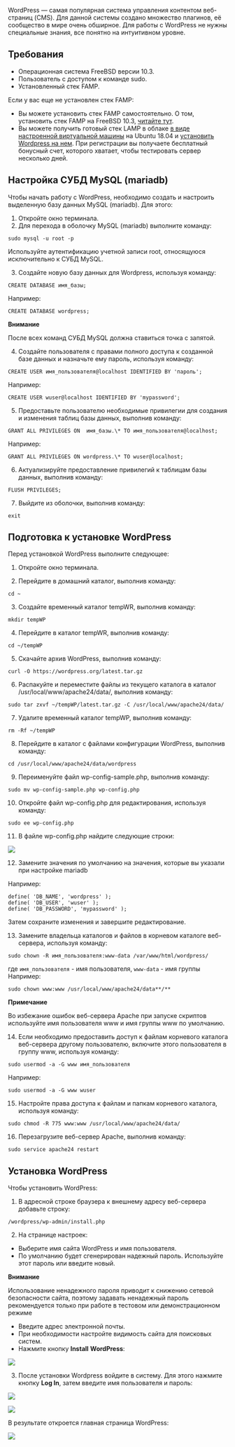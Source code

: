 WordPress — самая популярная система управления контентом веб-страниц (CMS). Для данной системы создано множество плагинов, её сообщество в мире очень обширное. Для работы с WordPress не нужны специальные знания, все понятно на интуитивном уровне.

## Требования

- Операционная система FreeBSD версии 10.3.
- Пользователь с доступом к команде sudo.
- Установленный стек FAMP.

Если у вас еще не установлен стек FAMP:

- Вы можете установить стек FAMP самостоятельно. О том, установить стек FAMP на FreeBSD 10.3, [читайте тут](https://mcs.mail.ru/help/famp-on-linux/famp-freebsd-10).
- Вы можете получить готовый стек LAMP в облаке [в виде настроенной виртуальной машины](https://mcs.mail.ru/app/services/marketplace/) на Ubuntu 18.04 и [установить Wordpress на нем](https://mcs.mail.ru/help/wordpress-on-linux/wordpress-ubuntu-18). При регистрации вы получаете бесплатный бонусный счет, которого хватает, чтобы тестировать сервер несколько дней.

## Настройка СУБД MySQL (mariadb)

Чтобы начать работу с WordPress, необходимо создать и настроить выделенную базу данных MySQL (mariadb). Для этого:

1.  Откройте окно терминала.
2.  Для перехода в оболочку MySQL (mariadb) выполните команду:

```
sudo mysql -u root -p
```

Используйте аутентификацию учетной записи root, относящуюся исключительно к СУБД MySQL.

3.  Создайте новую базу данных для Wordpress, используя команду:

```
CREATE DATABASE имя_базы;
```

Например:

```
CREATE DATABASE wordpress;
```

<warn>

**Внимание**

После всех команд СУБД MySQL должна ставиться точка с запятой.

</warn>

4.  Создайте пользователя с правами полного доступа к созданной базе данных и назначьте ему пароль, используя команду:

```
CREATE USER имя_пользователя@localhost IDENTIFIED BY 'пароль';
```

Например:

```
CREATE USER wuser@localhost IDENTIFIED BY 'mypassword';
```

5.  Предоставьте пользователю необходимые привилегии для создания и изменения таблиц базы данных, выполнив команду:

```
GRANT ALL PRIVILEGES ON  имя_базы.\* TO имя_пользователя@localhost;
```

Например:

```
GRANT ALL PRIVILEGES ON wordpress.\* TO wuser@localhost;
```

6.  Актуализируйте предоставление привилегий к таблицам базы данных, выполнив команду:

```
FLUSH PRIVILEGES;
```

7.  Выйдите из оболочки, выполнив команду:

```
exit
```

## Подготовка к установке WordPress

Перед установкой WordPress выполните следующее:

1.  Откройте окно терминала.

2.  Перейдите в домашний каталог, выполнив команду:

```
cd ~
```

3.  Создайте временный каталог tempWR, выполнив команду:

```
mkdir tempWP 
```

4.  Перейдите в каталог tempWR, выполнив команду:

```
cd ~/tempWP
```

5.  Скачайте архив WordPress, выполнив команду:

```
curl -O https://wordpress.org/latest.tar.gz
```

6.  Распакуйте и переместите файлы из текущего каталога в каталог /usr/local/www/apache24/data/, выполнив команду:

```
sudo tar zxvf ~/tempWP/latest.tar.gz -C /usr/local/www/apache24/data/

```

7.  Удалите временный каталог tempWP, выполнив команду:

```
rm -Rf ~/tempWP
```

8.  Перейдите в каталог с файлами конфигурации WordPress, выполнив команду:

```
cd /usr/local/www/apache24/data/wordpress

```

9.  Переименуйте файл wp-config-sample.php, выполнив команду:

```
sudo mv wp-config-sample.php wp-config.php
```

10. Откройте файл wp-config.php для редактирования, используя команду:

```
sudo ee wp-config.php
```

11. В файле wp-config.php найдите следующие строки:

**![](./assets/1556975940008-1556975940008.jpeg)**

12. Замените значения по умолчанию на значения, которые вы указали при настройке mariadb

Например:

```
define( 'DB_NAME', 'wordpress' );
define( 'DB_USER', 'wuser' );
define( 'DB_PASSWORD', 'mypassword' );
```

Затем сохраните изменения и завершите редактирование.

13. Замените владельца каталогов и файлов в корневом каталоге веб-сервера, используя команду:

```
sudo chown -R имя_пользователя:www-data /var/www/html/wordpress/
```

где `имя_пользователя` - имя пользователя, `www-data` - имя группы
Например:

```
sudo chown www:www /usr/local/www/apache24/data**/**
```

<info>

**Примечание**

Во избежание ошибок веб-сервера Apache при запуске скриптов используйте имя пользователя www и имя группы www по умолчанию.

</info>

14. Если необходимо предоставить доступ к файлам корневого каталога веб-сервера другому пользователю, включите этого пользователя в группу www, используя команду:

```
sudo usermod -a -G www имя_пользователя
```

Например:

```
sudo usermod -a -G www wuser
```

15. Настройте права доступа к файлам и папкам корневого каталога, используя команду:

```
sudo chmod -R 775 www:www /usr/local/www/apache24/data/

```

16. Перезагрузите веб-сервер Apache, выполнив команду:

```
sudo service apache24 restart

```

## Установка WordPress

Чтобы установить WordPress:

1.  В адресной строке браузера к внешнему адресу веб-сервера добавьте строку:

```
/wordpress/wp-admin/install.php
```

2.  На странице настроек:

- Выберите имя сайта WordPress и имя пользователя.
- По умолчанию будет сгенерирован надежный пароль. Используйте этот пароль или введите новый.

**Внимание**

Использование ненадежного пароля приводит к снижению сетевой безопасности сайта, поэтому задавать ненадежный пароль рекомендуется только при работе в тестовом или демонстрационном режиме

- Введите адрес электронной почты.
- При необходимости настройте видимость сайта для поисковых систем.
- Нажмите кнопку **Install** **WordPress**:

**![](./assets/1555705531629-1555705531629.png)**

3.  После установки Wordpress войдите в систему. Для этого нажмите кнопку **Log In**, затем введите имя пользователя и пароль:

**![](./assets/1555705599355-1555705599355.png)**

**![](./assets/1556999801042-1556999801042.jpeg)**

В результате откроется главная страница WordPress:

**![](./assets/1555705632823-1555705632823.png)**
